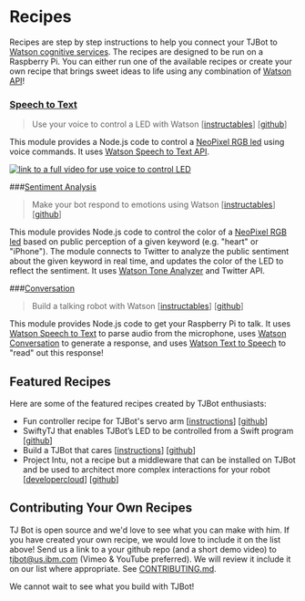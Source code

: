 
# Recipes
Recipes are step by step instructions to help you connect your TJBot to [Watson cognitive services](https://www.ibm.com/watson/developercloud/services-catalog.html).
The recipes are designed to be run on a Raspberry Pi. You can either run one of the available recipes or create your own recipe that brings sweet ideas to life using any combination of [Watson API](https://www.ibm.com/watson/developercloud/services-catalog.html)!

### [Speech to Text](speech_to_text)
> Use your voice to control a LED with Watson [[instructables](http://www.instructables.com/id/Use-Your-Voice-to-Control-a-Light-With-Watson/)] [[github](https://github.com/ibmtjbot/tjbot/tree/master/recipes/speech_to_text)]

This module provides a Node.js code to control a [NeoPixel RGB led](https://www.adafruit.com/product/1938) using voice commands. It uses [Watson Speech to Text API](https://www.ibm.com/watson/developercloud/speech-to-text.html).

[![link to a full video for use voice to control LED](https://img.youtube.com/vi/zfxXvW0HfoA/0.jpg)](https://www.youtube.com/watch?v=zfxXvW0HfoA)

###[Sentiment Analysis](sentiment_analysis)
> Make your bot respond to emotions using Watson [[instructables](http://www.instructables.com/id/Make-Your-Robot-Respond-to-Emotions-Using-Watson/)] [[github](https://github.com/ibmtjbot/tjbot/tree/master/recipes/sentiment_analysis)]

This module provides Node.js code to control the color of a [NeoPixel RGB led](https://www.adafruit.com/product/1938) based on public perception of a given keyword (e.g. "heart" or "iPhone"). The module connects to Twitter to analyze the public sentiment about the given keyword in real time, and updates the color of the LED to reflect the sentiment. It uses [Watson Tone Analyzer](http://www.ibm.com/watson/developercloud/tone-analyzer.html) and Twitter API.



###[Conversation](conversation)
> Build a talking robot with Watson [[instructables](http://www.instructables.com/id/Build-a-Talking-Robot-With-Watson-and-Raspberry-Pi/)] [[github](https://github.com/ibmtjbot/tjbot/tree/master/recipes/conversation)]

This module provides Node.js code to get your Raspberry Pi to talk. It uses [Watson Speech to Text](https://www.ibm.com/watson/developercloud/speech-to-text.html) to parse audio from the microphone, uses [Watson Conversation](https://www.ibm.com/watson/developercloud/conversation.html) to generate a response, and uses [Watson Text to Speech](https://www.ibm.com/watson/developercloud/text-to-speech.html) to "read" out this response!



## Featured Recipes
Here are some of the featured recipes created by TJBot enthusiasts:
- Fun controller recipe for TJBot's servo arm [[instructions](http://www.instructables.com/id/Build-a-Waving-Robot-Using-Watson-Services/)] [[github](https://github.com/victordibia/tjwave)]
- SwiftyTJ that enables TJBot’s LED to be controlled from a Swift program [[github](https://github.com/jweisz/swifty-tj)]
- Build a TJBot that cares [[instructions](https://medium.com/ibm-watson-developer-cloud/build-a-chatbot-that-cares-part-1-d1c273e17a63#.6sg1yfh4w)] [[github](https://github.com/boxcarton/tjbot-raspberrypi-nodejs)]
- Project Intu, not a recipe but a middleware that can be installed on TJBot and be used to architect more complex interactions for your robot [[developercloud](http://www.ibm.com/watson/developercloud/project-intu.html)] [[github](https://github.com/watson-intu/self-sdk#raspberry-pi)]

## Contributing Your Own Recipes
TJ Bot is open source and we'd love to see what you can make with him. If you have created your own recipe, we would love to include it on the list above! Send us a link to a your github repo (and a short demo video) to tjbot@us.ibm.com (Vimeo & YouTube preferred). We will review it include it on our list where appropriate. See [CONTRIBUTING.md](../CONTRIBUTING.md).

We cannot wait to see what you build with TJBot!
